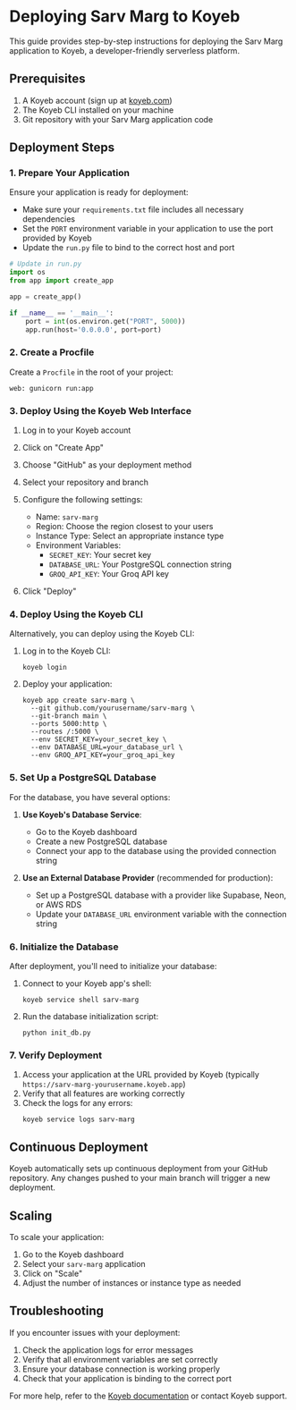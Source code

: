 # Deploying Sarv Marg to Koyeb

This guide provides step-by-step instructions for deploying the Sarv Marg application to Koyeb, a developer-friendly serverless platform.

## Prerequisites

1. A Koyeb account (sign up at [koyeb.com](https://www.koyeb.com))
2. The Koyeb CLI installed on your machine
3. Git repository with your Sarv Marg application code

## Deployment Steps

### 1. Prepare Your Application

Ensure your application is ready for deployment:

- Make sure your `requirements.txt` file includes all necessary dependencies
- Set the `PORT` environment variable in your application to use the port provided by Koyeb
- Update the `run.py` file to bind to the correct host and port

```python
# Update in run.py
import os
from app import create_app

app = create_app()

if __name__ == '__main__':
    port = int(os.environ.get("PORT", 5000))
    app.run(host='0.0.0.0', port=port)
```

### 2. Create a Procfile

Create a `Procfile` in the root of your project:

```
web: gunicorn run:app
```

### 3. Deploy Using the Koyeb Web Interface

1. Log in to your Koyeb account
2. Click on "Create App"
3. Choose "GitHub" as your deployment method
4. Select your repository and branch
5. Configure the following settings:
   - Name: `sarv-marg`
   - Region: Choose the region closest to your users
   - Instance Type: Select an appropriate instance type
   - Environment Variables:
     - `SECRET_KEY`: Your secret key
     - `DATABASE_URL`: Your PostgreSQL connection string
     - `GROQ_API_KEY`: Your Groq API key

6. Click "Deploy"

### 4. Deploy Using the Koyeb CLI

Alternatively, you can deploy using the Koyeb CLI:

1. Log in to the Koyeb CLI:
   ```
   koyeb login
   ```

2. Deploy your application:
   ```
   koyeb app create sarv-marg \
     --git github.com/yourusername/sarv-marg \
     --git-branch main \
     --ports 5000:http \
     --routes /:5000 \
     --env SECRET_KEY=your_secret_key \
     --env DATABASE_URL=your_database_url \
     --env GROQ_API_KEY=your_groq_api_key
   ```

### 5. Set Up a PostgreSQL Database

For the database, you have several options:

1. **Use Koyeb's Database Service**:
   - Go to the Koyeb dashboard
   - Create a new PostgreSQL database
   - Connect your app to the database using the provided connection string

2. **Use an External Database Provider** (recommended for production):
   - Set up a PostgreSQL database with a provider like Supabase, Neon, or AWS RDS
   - Update your `DATABASE_URL` environment variable with the connection string

### 6. Initialize the Database

After deployment, you'll need to initialize your database:

1. Connect to your Koyeb app's shell:
   ```
   koyeb service shell sarv-marg
   ```

2. Run the database initialization script:
   ```
   python init_db.py
   ```

### 7. Verify Deployment

1. Access your application at the URL provided by Koyeb (typically `https://sarv-marg-yourusername.koyeb.app`)
2. Verify that all features are working correctly
3. Check the logs for any errors:
   ```
   koyeb service logs sarv-marg
   ```

## Continuous Deployment

Koyeb automatically sets up continuous deployment from your GitHub repository. Any changes pushed to your main branch will trigger a new deployment.

## Scaling

To scale your application:

1. Go to the Koyeb dashboard
2. Select your `sarv-marg` application
3. Click on "Scale"
4. Adjust the number of instances or instance type as needed

## Troubleshooting

If you encounter issues with your deployment:

1. Check the application logs for error messages
2. Verify that all environment variables are set correctly
3. Ensure your database connection is working properly
4. Check that your application is binding to the correct port

For more help, refer to the [Koyeb documentation](https://www.koyeb.com/docs) or contact Koyeb support.
